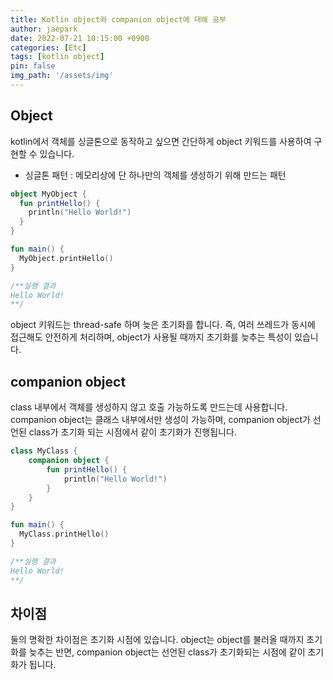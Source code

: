 ```yaml
---
title: Kotlin object와 companion object에 대해 공부
author: jaepark
date: 2022-07-21 10:15:00 +0900
categories: [Etc]
tags: [kotlin object]
pin: false
img_path: '/assets/img'
---
```

## **Object**
kotlin에서 객체를 싱글톤으로 동작하고 싶으면 간단하게 object 키워드를 사용하여 구현할 수 있습니다. 
- 싱글톤 패턴 : 메모리상에 단 하나만의 객체를 생성하기 위해 만드는 패턴

```kotlin
object MyObject {
  fun printHello() {
    println("Hello World!")
  }
}

fun main() {
  MyObject.printHello()
}

/**실행 결과
Hello World!
**/
```
object 키워드는 thread-safe 하며 늦은 초기화를 합니다. 즉, 여러 쓰레드가 동시에 접근해도 안전하게 처리하며, object가 사용될 때까지 초기화를 늦추는 특성이 있습니다.

## **companion object**

class 내부에서 객체를 생성하지 않고 호출 가능하도록 만드는데 사용합니다. companion object는 클래스 내부에서만 생성이 가능하며, 
companion object가 선언된 class가 초기화 되는 시점에서 같이 초기화가 진행됩니다.

```kotlin
class MyClass {
    companion object {
        fun printHello() {
            println("Hello World!")
        }
    }
}

fun main() {
  MyClass.printHello()
}

/**실행 결과
Hello World!
**/
```

## **차이점**
둘의 명확한 차이점은 초기화 시점에 있습니다. object는 object를 불러올 때까지 초기화를 늦추는 반면, companion object는 선언된 class가 초기화되는 시점에 같이 초기화가 됩니다.

